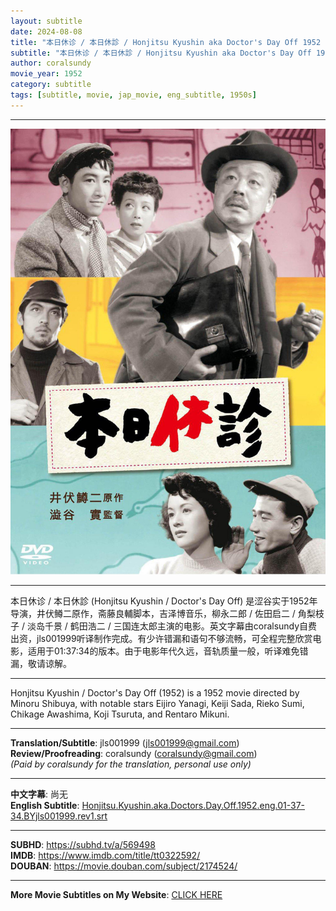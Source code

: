 ```yaml
---
layout: subtitle
date: 2024-08-08
title: "本日休诊 / 本日休診 / Honjitsu Kyushin aka Doctor's Day Off 1952 Subtitle (English)"
subtitle: "本日休诊 / 本日休診 / Honjitsu Kyushin aka Doctor's Day Off 1952 Subtitle (English)"
author: coralsundy
movie_year: 1952
category: subtitle
tags: [subtitle, movie, jap_movie, eng_subtitle, 1950s]
---
```


------

<img src="../assets/tt0322592.jpg" alt="tt0322592_cover_art" />

------

本日休诊 / 本日休診 (Honjitsu Kyushin / Doctor's Day Off) 是涩谷实于1952年导演，井伏鳟二原作，斋藤良輔脚本，吉泽博音乐，柳永二郎 / 佐田启二 / 角梨枝子 / 淡岛千景 / 鹤田浩二 / 三国连太郎主演的电影。英文字幕由coralsundy自费出资，jls001999听译制作完成。有少许错漏和语句不够流畅，可全程完整欣赏电影，适用于01:37:34的版本。由于电影年代久远，音轨质量一般，听译难免错漏，敬请谅解。

------

Honjitsu Kyushin / Doctor's Day Off  (1952) is a 1952 movie directed by Minoru Shibuya, with notable stars Eijiro Yanagi, Keiji Sada, Rieko Sumi, Chikage Awashima, Koji Tsuruta, and Rentaro Mikuni.

------

**Translation/Subtitle**: jls001999 (jls001999@gmail.com)<br>
**Review/Proofreading**: coralsundy (coralsundy@gmail.com)<br>
*(Paid by coralsundy for the translation, personal use only)*

------

**中文字幕**: 尚无<br>
**English Subtitle**: [Honjitsu.Kyushin.aka.Doctors.Day.Off.1952.eng.01-37-34.BYjls001999.rev1.srt](../subtitles/Honjitsu.Kyushin.aka.Doctors.Day.Off.1952.eng.01-37-34.BYjls001999.rev1.srt)

------

**SUBHD**: <https://subhd.tv/a/569498><br>
**IMDB**: <https://www.imdb.com/title/tt0322592/><br>
**DOUBAN**: <https://movie.douban.com/subject/2174524/>

------

**More Movie Subtitles on My Website**: <a href='{% post_url 2021-01-10-subtitles-summary-list %}'>CLICK HERE</a>


